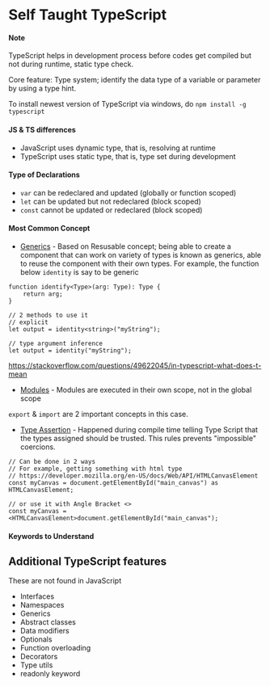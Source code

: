 # Self Taught TypeScript

#### Note

TypeScript helps in development process before codes get compiled but not during runtime, static type check.

Core feature: Type system; identify the data type of a variable or parameter by using a type hint. 

To install newest version of TypeScript via windows, do `npm install -g typescript`

#### JS & TS differences

* JavaScript uses dynamic type, that is, resolving at runtime
* TypeScript uses static type, that is, type set during development

#### Type of Declarations

- `var` can be redeclared and updated (globally or function scoped)
- `let` can be updated but not redeclared (block scoped)
- `const` cannot be updated or redeclared (block scoped)

#### Most Common Concept

* [Generics](https://www.typescriptlang.org/docs/handbook/2/generics.html) - Based on Resusable concept; being able to create a component that can work on variety of types is known as generics, able to reuse the component with their own types. For example, the function below `identity` is say to be generic

```TS
function identify<Type>(arg: Type): Type {
    return arg;
}

// 2 methods to use it
// explicit
let output = identity<string>("myString");

// type argument inference
let output = identity("myString");
```

https://stackoverflow.com/questions/49622045/in-typescript-what-does-t-mean

* [Modules](https://www.typescriptlang.org/docs/handbook/modules.html#export) - Modules are executed in their own scope, not in the global scope

`export` & `import` are 2 important concepts in this case.

* [Type Assertion](https://www.typescriptlang.org/docs/handbook/2/everyday-types.html#type-assertions) - Happened during compile time telling Type Script that the types assigned should be trusted. This rules prevents "impossible" coercions.

```TS
// Can be done in 2 ways
// For example, getting something with html type
// https://developer.mozilla.org/en-US/docs/Web/API/HTMLCanvasElement
const myCanvas = document.getElementById("main_canvas") as HTMLCanvasElement;

// or use it with Angle Bracket <>
const myCanvas = <HTMLCanvasElement>document.getElementById("main_canvas");
```

#### Keywords to Understand

## Additional TypeScript features

These are not found in JavaScript

* Interfaces
* Namespaces
* Generics
* Abstract classes
* Data modifiers
* Optionals
* Function overloading
* Decorators
* Type utils
* readonly keyword 

